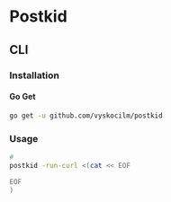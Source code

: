 # Postkid

## CLI

### Installation

#### Go Get

```sh
go get -u github.com/vyskocilm/postkid
```

### Usage

```sh
#
postkid -run-curl <(cat << EOF

EOF
)
```
